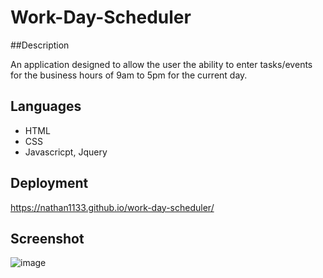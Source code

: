 # Work-Day-Scheduler

##Description

An application designed to allow the user the ability to enter tasks/events for the business hours of 9am to 5pm for the current day.

## Languages

* HTML
* CSS
* Javascricpt, Jquery



## Deployment

https://nathan1133.github.io/work-day-scheduler/ 

## Screenshot
![image](https://user-images.githubusercontent.com/94014154/164296409-50e76b78-3cbf-4594-981d-490f93e0119d.png) 
